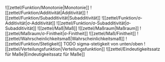 ![[zettel/Funktion/Monotonie|Monotonie]]
![[zettel/Funktion/Additivität|Additivität]]
![[zettel/Funktion/Subadditivität|Subadditivität]]
![[zettel/Funktion/σ-Additivität|σ-Additivität]]
![[zettel/Funktion/σ-Subadditivität|σ-Subadditivität]]
![[zettel/Maß|Maß]]
![[zettel/Maßraum|Maßraum]]
![[zettel/Maßraum/σ-Finitheit|σ-Finitheit]]
![[zettel/Maß/Finitheit]]
![[zettel/Wahrscheinlichkeitsmaß|Wahrscheinlichkeitsmaß]]
![[zettel/Funktion/Stetigkeit]]
TODO sigma-stetigkeit von unten/oben
![[zettel/Verteilungsfunktion|Verteilungsfunktion]]
![[zettel/Eindeutigkeitssatz für Maße|Eindeutigkeitssatz für Maße]]